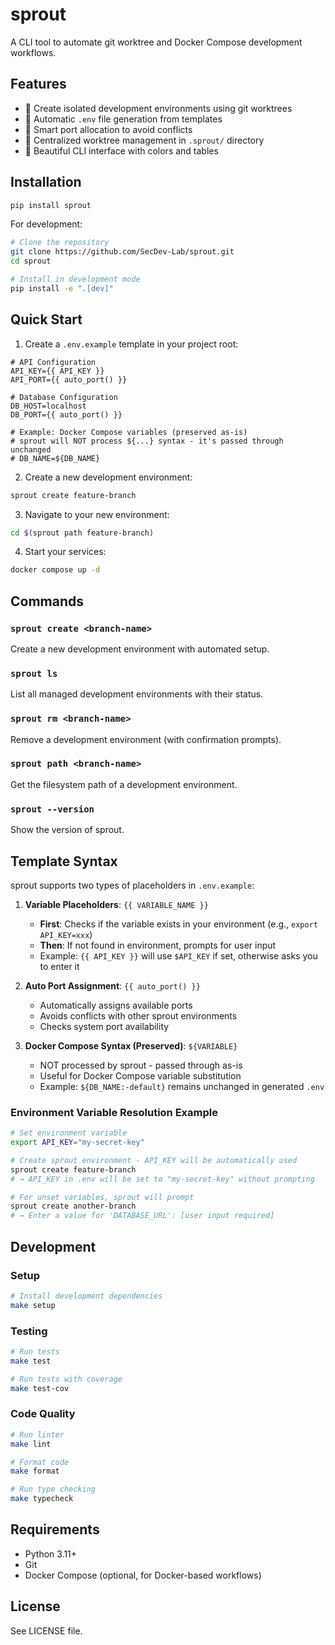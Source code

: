 # sprout

A CLI tool to automate git worktree and Docker Compose development workflows.

## Features

- 🌱 Create isolated development environments using git worktrees
- 🔧 Automatic `.env` file generation from templates
- 🚢 Smart port allocation to avoid conflicts
- 📁 Centralized worktree management in `.sprout/` directory
- 🎨 Beautiful CLI interface with colors and tables

## Installation

```bash
pip install sprout
```

For development:
```bash
# Clone the repository
git clone https://github.com/SecDev-Lab/sprout.git
cd sprout

# Install in development mode
pip install -e ".[dev]"
```

## Quick Start

1. Create a `.env.example` template in your project root:
```env
# API Configuration
API_KEY={{ API_KEY }}
API_PORT={{ auto_port() }}

# Database Configuration  
DB_HOST=localhost
DB_PORT={{ auto_port() }}

# Example: Docker Compose variables (preserved as-is)
# sprout will NOT process ${...} syntax - it's passed through unchanged
# DB_NAME=${DB_NAME}
```

2. Create a new development environment:
```bash
sprout create feature-branch
```

3. Navigate to your new environment:
```bash
cd $(sprout path feature-branch)
```

4. Start your services:
```bash
docker compose up -d
```

## Commands

### `sprout create <branch-name>`
Create a new development environment with automated setup.

### `sprout ls`
List all managed development environments with their status.

### `sprout rm <branch-name>`
Remove a development environment (with confirmation prompts).

### `sprout path <branch-name>`
Get the filesystem path of a development environment.

### `sprout --version`
Show the version of sprout.

## Template Syntax

sprout supports two types of placeholders in `.env.example`:

1. **Variable Placeholders**: `{{ VARIABLE_NAME }}`
   - **First**: Checks if the variable exists in your environment (e.g., `export API_KEY=xxx`)
   - **Then**: If not found in environment, prompts for user input
   - Example: `{{ API_KEY }}` will use `$API_KEY` if set, otherwise asks you to enter it

2. **Auto Port Assignment**: `{{ auto_port() }}`
   - Automatically assigns available ports
   - Avoids conflicts with other sprout environments
   - Checks system port availability

3. **Docker Compose Syntax (Preserved)**: `${VARIABLE}`
   - NOT processed by sprout - passed through as-is
   - Useful for Docker Compose variable substitution
   - Example: `${DB_NAME:-default}` remains unchanged in generated `.env`

### Environment Variable Resolution Example

```bash
# Set environment variable
export API_KEY="my-secret-key"

# Create sprout environment - API_KEY will be automatically used
sprout create feature-branch
# → API_KEY in .env will be set to "my-secret-key" without prompting

# For unset variables, sprout will prompt
sprout create another-branch
# → Enter a value for 'DATABASE_URL': [user input required]
```

## Development

### Setup
```bash
# Install development dependencies
make setup
```

### Testing
```bash
# Run tests
make test

# Run tests with coverage
make test-cov
```

### Code Quality
```bash
# Run linter
make lint

# Format code
make format

# Run type checking
make typecheck
```

## Requirements

- Python 3.11+
- Git
- Docker Compose (optional, for Docker-based workflows)

## License

See LICENSE file.

